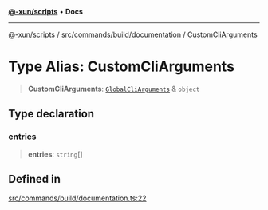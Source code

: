 [**@-xun/scripts**](../../../../../README.md) • **Docs**

***

[@-xun/scripts](../../../../../README.md) / [src/commands/build/documentation](../README.md) / CustomCliArguments

# Type Alias: CustomCliArguments

> **CustomCliArguments**: [`GlobalCliArguments`](../../../../configure/type-aliases/GlobalCliArguments.md) & `object`

## Type declaration

### entries

> **entries**: `string`[]

## Defined in

[src/commands/build/documentation.ts:22](https://github.com/Xunnamius/xscripts/blob/09056cae12d2b8f174c6d0ccc038e6099f396bc6/src/commands/build/documentation.ts#L22)
